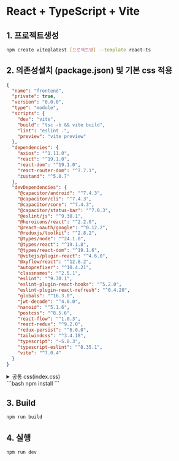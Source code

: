 # React + TypeScript + Vite

## 1. 프로젝트생성
```bash
npm create vite@latest [프로젝트명] --template react-ts
```

## 2. 의존성설치 (package.json) 및 기본 css 적용
```json
{
  "name": "frontend",
  "private": true,
  "version": "0.0.0",
  "type": "module",
  "scripts": {
    "dev": "vite",
    "build": "tsc -b && vite build",
    "lint": "eslint .",
    "preview": "vite preview"
  },
  "dependencies": {
    "axios": "^1.11.0",
    "react": "^19.1.0",
    "react-dom": "^19.1.0",
    "react-router-dom": "^7.7.1",
    "zustand": "^5.0.7"
  },
  "devDependencies": {
    "@capacitor/android": "^7.4.3",
    "@capacitor/cli": "^7.4.3",
    "@capacitor/core": "^7.4.3",
    "@capacitor/status-bar": "^7.0.3",
    "@eslint/js": "^9.30.1",
    "@heroicons/react": "^2.2.0",
    "@react-oauth/google": "^0.12.2",
    "@reduxjs/toolkit": "^2.8.2",
    "@types/node": "^24.1.0",
    "@types/react": "^19.1.8",
    "@types/react-dom": "^19.1.6",
    "@vitejs/plugin-react": "^4.6.0",
    "@xyflow/react": "^12.8.2",
    "autoprefixer": "^10.4.21",
    "classnames": "^2.5.1",
    "eslint": "^9.30.1",
    "eslint-plugin-react-hooks": "^5.2.0",
    "eslint-plugin-react-refresh": "^0.4.20",
    "globals": "^16.3.0",
    "jwt-decode": "^4.0.0",
    "nanoid": "^5.1.6",
    "postcss": "^8.5.6",
    "react-flow": "^1.0.3",
    "react-redux": "^9.2.0",
    "redux-persist": "^6.0.0",
    "tailwindcss": "^3.4.18",
    "typescript": "~5.8.3",
    "typescript-eslint": "^8.35.1",
    "vite": "^7.0.4"
  }
}
```

<details>
<summary>공통 css(index.css)</summary>
<pre>
/* ===== import css ===== */
@import url("styles.css");
/* ====================== */

html, body, #root, .app{ width:100%; overflow-x: clip; }
@supports not (overflow: clip){ html, body, #root, .app{ overflow-x: hidden; } }

/* ===== Design Tokens ===== */
:root{
  /* spacing */
  --space-1: 4px;  --space-2: 8px;  --space-3: 12px;
  --space-4: 16px; --space-5: 20px; --space-6: 24px;
  --space-8: 32px; --space-10: 40px;

  /* radius */
  --radius: 12px;

  /* colors (dark default) */
  --bg: #0f0f10;
  --panel: #17181a;
  --panel-2: #1f2023;
  --text: #f5f6f7;
  --muted: #a6a7ab;
  --border: #2a2b2f;
  --brand: #5b8cff;

  /* layout */
  /* --header-h: 56px; */
  --sidebar-w: 200px;     /* >=769px 고정 폭 */
  --content-max: 1200px;  /* 본문 최대너비 */

  /* 헤더 높이를 “기본 + safe-top”으로 정의 */
  --safe-top: env(safe-area-inset-top, 100px);
  --safe-bottom: env(safe-area-inset-bottom, 0px);
  --header-base: 56px;
  --header-h: calc(var(--header-base) + var(--safe-top));
}

/* 라이트 테마가 필요하면 body.light-theme 사용 */
body{
  margin: 0;
  background: var(--bg);
  color: var(--text);
  font: 14px/1.45 ui-sans-serif, system-ui, -apple-system, Segoe UI, Roboto, Apple SD Gothic Neo, "Noto Sans KR", Helvetica, Arial;
  -webkit-font-smoothing: antialiased;
  text-rendering: optimizeLegibility;
}

/* ===== Cards / Inputs ===== */
.card{
  background: var(--panel);
  border: 1px solid var(--border);
  border-radius: var(--radius);
  padding: var(--space-5);
}
.row{ display: flex; gap: var(--space-2); }
input[type="text"], input[type="search"], select{
  width: 100%;
  padding: 12px 12px;
  background: var(--panel);
  border: 1px solid var(--border);
  border-radius: 10px;
  color: var(--text);
}
button{
  padding: 10px 14px;
  background: var(--panel-2);
  color: var(--text);
  border: 1px solid var(--border);
  border-radius: 10px;
  cursor: pointer;
}
button:hover{ background: #25262a; }

/* ===== Grid Utilities ===== */
.grid{ display: grid; gap: var(--space-4); }
.grid-1{ grid-template-columns: 1fr; }
.grid-2{ grid-template-columns: repeat(2, 1fr); }
.grid-3{ grid-template-columns: repeat(3, 1fr); }
.grid-4{ grid-template-columns: repeat(4, 1fr); }

/* 카드 유틸 */
.cardify{
  background: var(--panel);
  border: 1px solid var(--border);
  border-radius: var(--radius);
  padding: var(--space-5);
}

/* 여백/정렬 유틸 */
.mt-2{ margin-top: var(--space-2); }
.mt-4{ margin-top: var(--space-4); }
.mb-4{ margin-bottom: var(--space-4); }
.center{ display: grid; place-items: center; }

/* ===== Tiny type tweaks for small screens ===== */
@media (max-width: 390px){
  .brand{ font-size: 14px; }
  .app-main{ padding: var(--space-3); }
}

/* =========================================================
   >= 769px : Fixed sidebar + show top nav (tablet/desktop)
   ========================================================= */
@media (min-width: 769px){
  /* 메인 영역은 일반 흐름(겹침 방지) */
  .app-main{
    position: relative;
    z-index: 0;
    padding-inline-start: var(--space-6); /* ← 왼쪽 여백 추가 */
    padding-inline-end: var(--space-4);   /* 오른쪽은 그대로 */
  }
}

/* ==========================================
   >= 1281px : Large desktop polish (2xl)
   ========================================== */
@media (min-width: 1281px){
  /* 넓은 화면에서 본문 가독 폭 조정 */
  .app-main > *{
    max-width: 1080px;
    margin-left: 0;                 /* ← 좌측 정렬(센터가 필요하면 이 줄 삭제) */
    margin-right: auto;
  }
}

/* === 전역 가드: 수평 스크롤 차단 (clip 지원 + fallback) === */
html, body, #root, .app{ width: 100%; overflow-x: clip; }
@supports not (overflow: clip){
  html, body, #root, .app{ overflow-x: hidden; }
}

/* === 데스크톱 구간: 컬럼 간격 + 메인 좌측 여백 (붙어보이는 느낌 해소) === */
@media (min-width: 769px){
  .app{
    grid-template:
      "header header" var(--header-h)
      "sidebar main"  1fr
      "footer footer" 100px
      / var(--sidebar-w) 1fr;
    column-gap: var(--space-6);       /* 24px: 사이드바-메인 간격 */
  }
  .app-main{
    padding-inline-start: var(--space-6); /* 메인 좌측 여백(24px) */
    padding-inline-end: var(--space-4);
  }
}

/* === 모바일(기본) 메인 좌우 여백 보정 === */
.app-main{
  padding-inline: var(--space-4);  /* ← 좌우 동일 여백(16px) */
}

/* 초소형 화면(예: iPhone 12 mini ≤360px)에서는 살짝 축소 */
@media (max-width: 360px){
  .app-main{
    padding-inline: var(--space-3); /* 12px */
  }
}

/* Grid/Flex 내부 요소가 줄어들지 못해 넘치는 문제 방지 */
.app-main,
.app-main > *,
.grid,
.grid > *,
.row,
.row > * {
  min-width: 0;              /* ← 핵심: 수평 오버플로우 차단 */
  box-sizing: border-box;
}

/* 입력/버튼 줄바꿈 허용(좁을 때 우측 넘침 방지) */
input, select, button {
  max-width: 100%;
  overflow: hidden;
  text-overflow: ellipsis;
  white-space: nowrap;
}

/* ==================== 폼 입력 관련 공통 스타일 ==================== */

/* 입력 UI가 그리드/플렉스 안에서 줄어들지 못하는 문제 예방 */
.form, .form * { box-sizing: border-box; }
.form, .form > *, .row, .row > *, .grid, .grid > * { min-width: 0; }

/* 공통 인풋 폭 — 항상 컨테이너 100%에 맞게 */
input[type="text"],
input[type="search"],
select,
textarea {
  width: 100%;
  max-width: 100%;
  min-width: 0;            /* 핵심 */
  display: block;
}

/* 라벨은 위/아래로 정갈하게 */
label.form-item{
  display: grid;
  gap: 6px;
}

/* 폼 컨테이너: 모바일 100%, 데스크톱에선 560px로 제한 */
.form-narrow{
  width: 100%;
  max-width: min(560px, 100%);
}

/* 모바일 좌우 여백 균등 (safe-area 포함) */
.app-main{
  padding-left:  max(var(--space-4), env(safe-area-inset-left));
  padding-right: max(var(--space-4), env(safe-area-inset-right));
}

/* 아주 작은 화면(≤360px) 보정 */
@media (max-width: 360px){
  .app-main{
    padding-left:  max(var(--space-3), env(safe-area-inset-left));
    padding-right: max(var(--space-3), env(safe-area-inset-right));
  }
}

/* 모바일에서 버튼을 한 줄로 꽉 채우고 싶다면 */
@media (max-width: 768px){
  .form .btn-block { width: 100%; }
}


/* =============== 입력 행(row) 내부 요소들의 줄바꿈 허용 및 레이아웃 보강 ======================== */
/* 버튼은 줄바꿈 허용 + 내용 기준 최소폭 보장 */
button{
  white-space: normal;          /* ← nowrap 제거 (줄바꿈 허용) */
  min-width: fit-content;       /* 내용보다 작아지지 않게 */
}

/* 입력 줄(row) 레이아웃 보강: input은 늘어나고 버튼은 내용 크기 */
.row{
  display: flex;
  gap: var(--space-2);
  align-items: stretch;
}
.row > input{
  flex: 1 1 auto;               /* 입력이 가로 공간 대부분 차지 */
  min-width: 0;                 /* 오버플로우 방지 */
}
.row > button{
  flex: 0 0 auto;               /* 버튼은 내용 크기만큼 */
}

/* 좁은 화면(모바일)에서는 2줄 배치: input 1행, 버튼 2행 */
@media (max-width: 560px){
  .row{ flex-wrap: wrap; }
  .row > input{ flex: 1 1 100%; }    /* 입력이 첫 줄 전체 차지 */
  .row > button{
    flex: 1 1 auto;                  /* 버튼은 두 번째 줄에서 균등 배치 */
  }
  .row > button.btn-block{ width: 100%; } /* 원하면 한 줄씩 꽉 차게 */
}
</pre>
</details>
```bash 
npm install
```

## 3. Build
```bash 
npm run build
```
## 4. 실행
```bash
npm run dev
```
